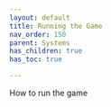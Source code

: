 ```yaml
---
layout: default
title: Running the Game
nav_order: 150
parent: Systems
has_children: true
has_toc: true

---
```


How to run the game